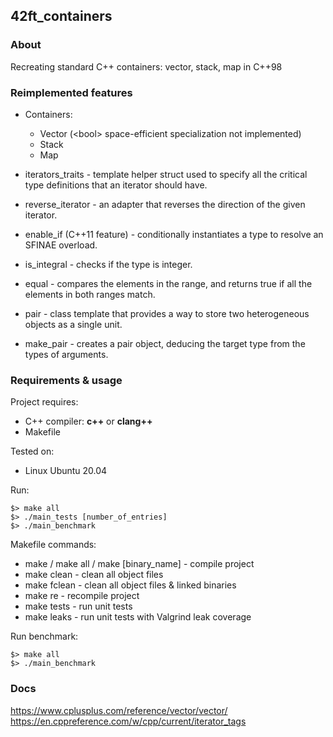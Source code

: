 ## 42ft_containers

### About

Recreating standard C++ containers: vector, stack, map in C++98

### Reimplemented features

* Containers:
  * Vector (\<bool\> space-efficient specialization not implemented)
  * Stack
  * Map


* iterators_traits - template helper struct used to specify all the critical type definitions that an iterator should have.
* reverse_iterator - an adapter that reverses the direction of the given iterator.
* enable_if (C++11 feature) - conditionally instantiates a type to resolve an SFINAE overload.
* is_integral - checks if the type is integer.
* equal - compares the elements in the range, and returns true if all the elements in both ranges match.
* pair - class template that provides a way to store two heterogeneous objects as a single unit.
* make_pair - creates a pair object, deducing the target type from the types of arguments.

### Requirements & usage
Project requires:
* C++ compiler: **c++** or **clang++**
* Makefile

Tested on:
* Linux Ubuntu 20.04

Run:
```
$> make all
$> ./main_tests [number_of_entries]
$> ./main_benchmark
```

Makefile commands:
* make / make all / make \[binary_name\] - compile project
* make clean - clean all object files
* make fclean - clean all object files & linked binaries
* make re - recompile project
* make tests - run unit tests
* make leaks - run unit tests with Valgrind leak coverage

Run benchmark:
```
$> make all
$> ./main_benchmark
```

### Docs

https://www.cplusplus.com/reference/vector/vector/
https://en.cppreference.com/w/cpp/current/iterator_tags
